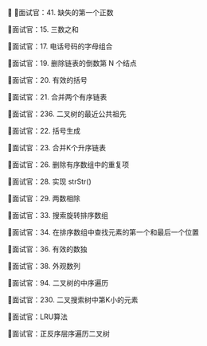 👯
📝面试官：41. 缺失的第一个正数

📝面试官：15. 三数之和

📝面试官：17. 电话号码的字母组合

📝面试官：19. 删除链表的倒数第 N 个结点

📝面试官：20. 有效的括号

📝面试官：21. 合并两个有序链表

📝面试官：236. 二叉树的最近公共祖先

📝面试官：22. 括号生成

📝面试官：23. 合并K个升序链表

📝面试官：26. 删除有序数组中的重复项

📝面试官：28. 实现 strStr()

📝面试官：29. 两数相除

📝面试官：33. 搜索旋转排序数组

📝面试官：34. 在排序数组中查找元素的第一个和最后一个位置

📝面试官：36. 有效的数独

📝面试官：38. 外观数列

📝面试官：94. 二叉树的中序遍历

📝面试官：230. 二叉搜索树中第K小的元素

📝面试官：LRU算法

📝面试官：正反序层序遍历二叉树